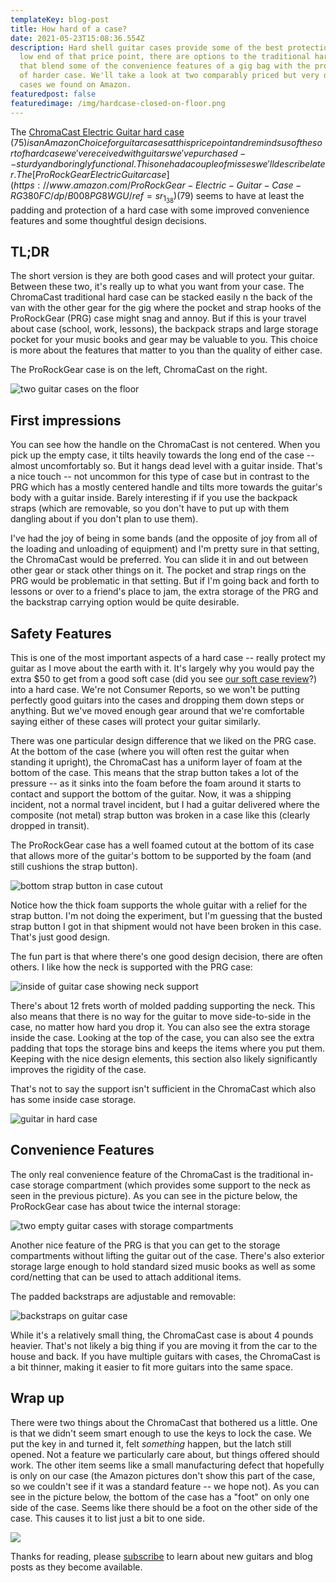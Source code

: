 ```yaml
---
templateKey: blog-post
title: How hard of a case?
date: 2021-05-23T15:08:36.554Z
description: Hard shell guitar cases provide some of the best protection. At the
  low end of that price point, there are options to the traditional hard case
  that blend some of the convenience features of a gig bag with the protection
  of harder case. We'll take a look at two comparably priced but very different
  cases we found on Amazon.
featuredpost: false
featuredimage: /img/hardcase-closed-on-floor.png
---
```


The [ChromaCast Electric Guitar hard case](https://www.amazon.com/dp/B00A270MZO/ref=vp_d_ac_sub_sp_pd) ($75) is an Amazon Choice for guitar cases at this price point and reminds us of the sort of hard case we've received with guitars we've purchased -- sturdy and boringly functional. This one had a couple of misses we'll describe later. The [ProRockGear Electric Guitar case](https://www.amazon.com/ProRockGear-Electric-Guitar-Case-RG380FC/dp/B008PG8WGU/ref=sr_1_38) ($79) seems to have at least the padding and protection of a hard case with some improved convenience features and some thoughtful design decisions.

## TL;DR

The short version is they are both good cases and will protect your guitar. Between these two, it's really up to what you want from your case. The ChromaCast traditional hard case can be stacked easily n the back of the van with the other gear for the gig where the pocket and strap hooks of the ProRockGear (PRG) case might snag and annoy. But if this is your travel about case (school, work, lessons), the backpack straps and large storage pocket for your music books and gear may be valuable to you. This choice is more about the features that matter to you than the quality of either case.

The ProRockGear case is on the left, ChromaCast on the right.

![two guitar cases on the floor](/img/hardcase-closed-on-floor.png)

## First impressions

You can see how the handle on the ChromaCast is not centered. When you pick up the empty case, it tilts heavily towards the long end of the case -- almost uncomfortably so. But it hangs dead level with a guitar inside. That's a nice touch -- not uncommon for this type of case but in contrast to the PRG which has a mostly centered handle and tilts more towards the guitar's body with a guitar inside. Barely interesting if if you use the backpack straps (which are removable, so you don't have to put up with them dangling about if you don't plan to use them).

I've had the joy of being in some bands (and the opposite of joy from all of the loading and unloading of equipment) and I'm pretty sure in that setting, the ChromaCast would be preferred. You can slide it in and out between other gear or stack other things on it. The pocket and strap rings on the PRG would be problematic in that setting. But if I'm going back and forth to lessons or over to a friend's place to jam, the extra storage of the PRG and the backstrap carrying option would be quite desirable.

## Safety Features

This is one of the most important aspects of a hard case -- really protect my guitar as I move about the earth with it. It's largely why you would pay the extra $50 to get from a good soft case (did you see [our soft case review](https://kerfguitars.com/blog/2021-05-22-review-gig-bags-for-electric-guitar/)?) into a hard case. We're not Consumer Reports, so we won't be putting perfectly good guitars into the cases and dropping them down steps or anything. But we've moved enough gear around that we're comfortable saying either of these cases will protect your guitar similarly.

There was one particular design difference that we liked on the PRG case. At the bottom of the case (where you will often rest the guitar when standing it upright), the ChromaCast has a uniform layer of foam at the bottom of the case. This means that the strap button takes a lot of the pressure -- as it sinks into the foam before the foam around it starts to contact and support the bottom of the guitar. Now, it was a shipping incident, not a normal travel incident, but I had a guitar delivered where the composite (not metal) strap button was broken in a case like this (clearly dropped in transit).

The ProRockGear case has a well foamed cutout at the bottom of its case that allows more of the guitar's bottom to be supported by the foam (and still cushions the strap button).

![bottom strap button in case cutout](/img/hardcase-prg-bottom-cutout.png)

Notice how the thick foam supports the whole guitar with a relief for the strap button. I'm not doing the experiment, but I'm guessing that the busted strap button I got in that shipment would not have been broken in this case. That's just good design.

The fun part is that where there's one good design decision, there are often others. I like how the neck is supported with the PRG case:

![inside of guitar case showing neck support](/img/hardcase-prg-interior-padding.png)

There's about 12 frets worth of molded padding supporting the neck. This also means that there is no way for the guitar to move side-to-side in the case, no matter how hard you drop it. You can also see the extra storage inside the case. Looking at the top of the case, you can also see the extra padding that tops the storage bins and keeps the items where you put them. Keeping with the nice design elements, this section also likely significantly improves the rigidity of the case.

That's not to say the support isn't sufficient in the ChromaCast which also has some inside case storage.

![guitar in hard case](/img/hardcase-chroma-neck-support.png)

## Convenience Features

The only real convenience feature of the ChromaCast is the traditional in-case storage compartment (which provides some support to the neck as seen in the previous picture). As you can see in the picture below, the ProRockGear case has about twice the internal storage:

![two empty guitar cases with storage compartments](/img/hardcases-open-storage.png)

Another nice feature of the PRG is that you can get to the storage compartments without lifting the guitar out of the case. There's also exterior storage large enough to hold standard sized music books as well as some cord/netting that can be used to attach additional items.

The padded backstraps are adjustable and removable:

![backstraps on guitar case](/img/hardcase-prg-backstraps.png)

While it's a relatively small thing, the ChromaCast case is about 4 pounds heavier. That's not likely a big thing if you are moving it from the car to the house and back. If you have multiple guitars with cases, the ChromaCast is a bit thinner, making it easier to fit more guitars into the same space.

## Wrap up

There were two things about the ChromaCast that bothered us a little. One is that we didn't seem smart enough to use the keys to lock the case. We put the key in and turned it, felt _something_ happen, but the latch still opened. Not a feature we particularly care about, but things offered should work. The other item seems like a small manufacturing defect that hopefully is only on our case (the Amazon pictures don't show this part of the case, so we couldn't see if it was a standard feature -- we hope not). As you can see in the picture below, the bottom of the case has a "foot" on only one side of the case. Seems like there should be a foot on the other side of the case. This causes it to list just a bit to one side.

![](/img/hardcases-chroma-missing-foot.png)

Thanks for reading, please [subscribe](http://eepurl.com/hyCJqP) to learn about new guitars and blog posts as they become available.
